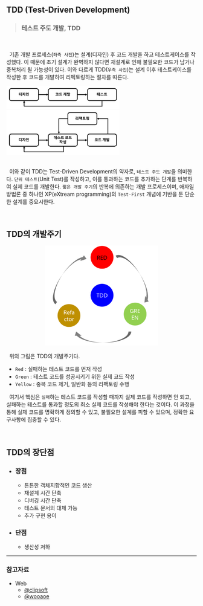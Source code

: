 ## TDD (Test-Driven Development)

> ### 테스트 주도 개발, TDD

</br>

&nbsp; 기존 개발 프로세스(`좌측 사진`)는 설계(디자인) 후 코드 개발을 하고 테스트케이스를 작성했다. 이 때문에 초기 설계가 완벽하지 않다면 재설계로 인해 불필요한 코드가 남거나 중복처리 될 가능성이 있다. 이와 다르게 TDD(`우측 사진`)는 설계 이후 테스트케이스를 작성한 후 코드를 개발하여 리펙토링하는 절차를 따른다.

<div class="separator" style="clear: both;">
  <img src='../../resources/swEngineering/tdd1.png' width=300>
  <img src='../../resources/swEngineering/tdd2.png' width=300>
</div>

<br>

&nbsp; 이와 같이 TDD는 Test-Driven Development의 약자로, `테스트 주도 개발`을 의미한다. `단위 테스트`(Unit Test)를 작성하고, 이를 통과하는 코드를 추가하는 단계를 반복하여 실제 코드를 개발한다. `짧은 개발 주기`의 반복에 의존하는 개발 프로세스이며, 애자일 방법론 중 하나인 XP(eXtream programming)의 `Test-First` 개념에 기반을 둔 단순한 설계를 중요시한다.

<br>

## TDD의 개발주기

<p align=center>
    <img src='../../resources/swEngineering/tdd3.png' width=300>
</p>

&nbsp; 위의 그림은 TDD의 개발주기다.

- `Red` : 실패하는 테스트 코드를 먼저 작성
- `Green` : 테스트 코드를 성공시키기 위한 실제 코드 작성
- `Yellow` : 중복 코드 제거, 일반화 등의 리팩토링 수행

&nbsp; 여기서 핵심은 `실패`하는 테스트 코드를 작성할 때까지 실제 코드를 작성하면 안 되고, 실패하는 테스트를 통과할 정도의 최소 실제 코드를 작성해야 한다는 것이다. 이 과정을 통해 실제 코드를 명확하게 정의할 수 있고, 불필요한 설계를 피할 수 있으며, 정확한 요구사항에 집중할 수 있다.

<br>

## TDD의 장단점

- ### 장점

  - 튼튼한 객체지향적인 코드 생산
  - 재설계 시간 단축
  - 디버깅 시간 단축
  - 테스트 문서의 대체 가능
  - 추가 구현 용이

- ### 단점
  - 생산성 저하

---

### **참고자료**

- Web
  - [@clipsoft](http://clipsoft.co.kr/wp/blog/tddtest-driven-development-방법론/)
  - [@wooaoe](https://wooaoe.tistory.com/33)
